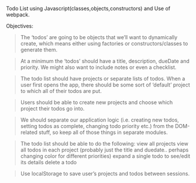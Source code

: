 Todo List using Javascript(classes,objects,constructors) and Use of webpack.

Objectives:

>The ‘todos’ are going to be objects that we’ll want to dynamically create, which means either using factories or constructors/classes to generate them.

>At a minimum the ‘todos’ should have a title, description, dueDate and priority. We might also want to include notes or even a checklist.

>The todo list should have projects or separate lists of todos. When a user first opens the app, there should be some sort of ‘default’ project to which all of their todos are put.

>Users should be able to create new projects and choose which project their todos go into.

>We should separate our application logic (i.e. creating new todos, setting todos as complete, changing todo priority etc.) from the DOM-related stuff, so keep all of those things in separate modules.

>The todo list should be able to do the following:
    view all projects
    view all todos in each project (probably just the title and duedate.. perhaps changing color for different priorities)
    expand a single todo to see/edit its details
    delete a todo

>Use localStorage to save user’s projects and todos between sessions.
